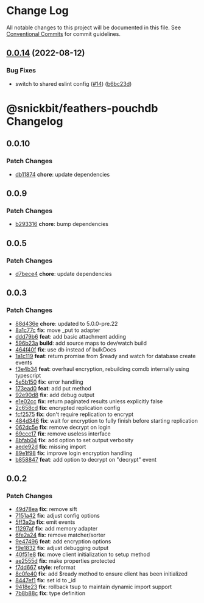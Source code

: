 # Change Log

All notable changes to this project will be documented in this file.
See [Conventional Commits](https://conventionalcommits.org) for commit guidelines.

## [0.0.14](https://github.com/snickbit/feathers-plugins/compare/@snickbit/feathers-pouchdb@0.0.13...@snickbit/feathers-pouchdb@0.0.14) (2022-08-12)

### Bug Fixes

* switch to shared eslint config ([#14](https://github.com/snickbit/feathers-plugins/issues/14)) ([b6bc23d](https://github.com/snickbit/feathers-plugins/commit/b6bc23d3ec5ad4fbb6a398bb223470912b8db435))

# @snickbit/feathers-pouchdb Changelog

## 0.0.10

### Patch Changes

- [db11874](https://github.com/snickbit/feathers/commit/db11874) **chore**:  update dependencies

## 0.0.9

### Patch Changes

- [b293316](https://github.com/snickbit/feathers/commit/b293316) **chore**:  bump dependencies

## 0.0.5

### Patch Changes

- [d7bece4](https://github.com/snickbit/feathers/commit/d7bece4) **chore**:  update dependencies

## 0.0.3

### Patch Changes

- [88d436e](https://github.com/snickbit/feathers/commit/88d436e) **chore**:  updated to 5.0.0-pre.22
- [8a1c77c](https://github.com/snickbit/feathers/commit/8a1c77c) **fix**:  move _put to adapter
- [ddd79b6](https://github.com/snickbit/feathers/commit/ddd79b6) **feat**:  add basic attachment adding
- [596b23a](https://github.com/snickbit/feathers/commit/596b23a) **build**:  add source maps to dev/watch build
- [464f40f](https://github.com/snickbit/feathers/commit/464f40f) **fix**:  use db instead of bulkDocs
- [1a1c119](https://github.com/snickbit/feathers/commit/1a1c119) **feat**:  return promise from $ready and watch for database create events
- [f3e4b34](https://github.com/snickbit/feathers/commit/f3e4b34) **feat**:  overhaul encryption, rebuilding comdb internally using typescript
- [5e5b150](https://github.com/snickbit/feathers/commit/5e5b150) **fix**:  error handling
- [173ead0](https://github.com/snickbit/feathers/commit/173ead0) **feat**:  add put method
- [92e90d8](https://github.com/snickbit/feathers/commit/92e90d8) **fix**:  add debug output
- [e1e02cc](https://github.com/snickbit/feathers/commit/e1e02cc) **fix**:  return paginated results unless explicitly false
- [2c658cd](https://github.com/snickbit/feathers/commit/2c658cd) **fix**:  encrypted replication config
- [fcf2575](https://github.com/snickbit/feathers/commit/fcf2575) **fix**:  don't require replication to encrypt
- [484d346](https://github.com/snickbit/feathers/commit/484d346) **fix**:  wait for encryption to fully finish before starting replication
- [062dc5e](https://github.com/snickbit/feathers/commit/062dc5e) **fix**:  remove decrypt on login
- [69ccc17](https://github.com/snickbit/feathers/commit/69ccc17) **fix**:  remove useless interface
- [8bfab04](https://github.com/snickbit/feathers/commit/8bfab04) **fix**:  add option to set output verbosity
- [aede92d](https://github.com/snickbit/feathers/commit/aede92d) **fix**:  missing import
- [89e1f98](https://github.com/snickbit/feathers/commit/89e1f98) **fix**:  improve login encryption handling
- [b858847](https://github.com/snickbit/feathers/commit/b858847) **feat**:  add option to decrypt on "decrypt" event

## 0.0.2

### Patch Changes

- [49d78ea](https://github.com/snickbit/feathers/commit/49d78ea) **fix**:  remove sift
- [7151a42](https://github.com/snickbit/feathers/commit/7151a42) **fix**:  adjust config options
- [5ff3a2a](https://github.com/snickbit/feathers/commit/5ff3a2a) **fix**:  emit events
- [f1297af](https://github.com/snickbit/feathers/commit/f1297af) **fix**:  add memory adapter
- [6fe2a24](https://github.com/snickbit/feathers/commit/6fe2a24) **fix**:  remove matcher/sorter
- [9e47496](https://github.com/snickbit/feathers/commit/9e47496) **feat**:  add encryption options
- [f9e1832](https://github.com/snickbit/feathers/commit/f9e1832) **fix**:  adjust debugging output
- [40f51e8](https://github.com/snickbit/feathers/commit/40f51e8) **fix**:  move client initialization to setup method
- [ae2555d](https://github.com/snickbit/feathers/commit/ae2555d) **fix**:  make properties protected
- [f7dd667](https://github.com/snickbit/feathers/commit/f7dd667) **style**:  reformat
- [8c0fe40](https://github.com/snickbit/feathers/commit/8c0fe40) **fix**:  add $ready method to ensure client has been initialized
- [8447ef1](https://github.com/snickbit/feathers/commit/8447ef1) **fix**:  set id to _id
- [9418e23](https://github.com/snickbit/feathers/commit/9418e23) **fix**:  rollback tsup to maintain dynamic import support
- [7b8b88c](https://github.com/snickbit/feathers/commit/7b8b88c) **fix**:  type definition
